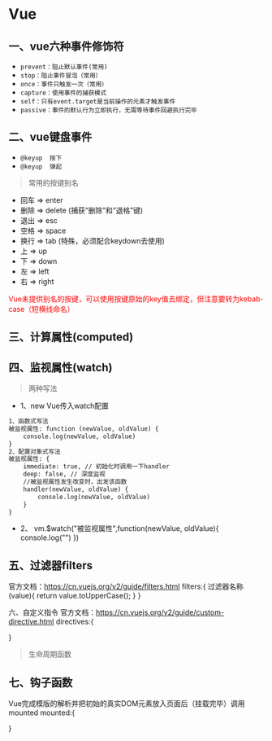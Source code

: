 # Vue
## 一、vue六种事件修饰符
* `prevent：阻止默认事件(常用)`
* `stop：阻止事件冒泡（常用）`
* `once：事件只触发一次（常用）`
* `capture：使用事件的捕获模式`
* `self：只有event.target是当前操作的元素才触发事件`
* `passive：事件的默认行为立即执行，无需等待事件回避执行完毕`

## 二、vue键盘事件

* `@keyup  按下`
* `@keyup  弹起`

> 常用的按键别名
- 回车 => enter
- 删除 => delete (捕获“删除”和“退格”键)
- 退出 => esc
- 空格 => space
- 换行 => tab (特殊，必须配合keydown去使用)
- 上 => up
- 下 => down
- 左 => left
- 右 => right

<font color='red'>Vue未提供别名的按键，可以使用按键原始的key值去绑定，但注意要转为kebab-case（短横线命名）</font>




## 三、计算属性(computed)

## 四、监视属性(watch)
> 两种写法

- 1、new Vue传入watch配置
```dtd
1、函数式写法  
被监视属性: function (newValue, oldValue) {
    console.log(newValue, oldValue)
}
2、配置对象式写法
被监视属性: {
    immediate: true, // 初始化时调用一下handler
    deep: false, // 深度监视
    //被监视属性发生改变时，出发该函数
    handler(newValue, oldValue) {
        console.log(newValue, oldValue)
    }
}
```

- 2、
  vm.$watch("被监视属性",function(newValue, oldValue){
  console.log("")
  })



## 五、过滤器filters

官方文档：https://cn.vuejs.org/v2/guide/filters.html
filters:{
过滤器名称(value){
return value.toUpperCase();
}
}

六、自定义指令
官方文档：https://cn.vuejs.org/v2/guide/custom-directive.html
directives:{

}

>生命周期函数

## 七、钩子函数
Vue完成模版的解析并把初始的真实DOM元素放入页面后（挂载完毕）调用mounted
mounted:{

}